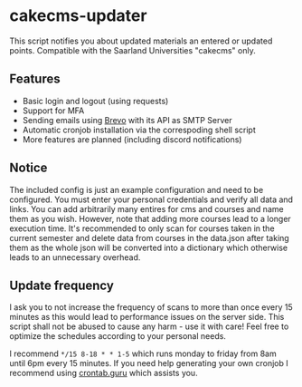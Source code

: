 # cakecms-updater
This script notifies you about updated materials an entered or updated points.
Compatible with the Saarland Universities "cakecms" only.

## Features
- Basic login and logout (using requests)
- Support for MFA
- Sending emails using [Brevo](https://www.brevo.com/) with its API as SMTP Server
- Automatic cronjob installation via the correspoding shell script
- More features are planned (including discord notifications)

## Notice
The included config is  just an example configuration and need to be configured. You must enter your personal credentials and verify all data and links. You can add arbitrarily many entires for cms and courses and name them as you wish. However, note that adding more courses lead to a longer execution time. It's recommended to only scan for courses taken in the current semester and delete data from courses in the data.json after taking them as the whole json will be converted into a dictionary which otherwise leads to an unnecessary overhead.

## Update frequency
I ask you to not increase the frequency of scans to more than once every 15 minutes as this would lead to performance issues on the server side. This script shall not be abused to cause any harm - use it with care!
Feel free to optimize the schedules according to your personal needs.

I recommend 
`*/15 8-18 * * 1-5`
which runs monday to friday from 8am until 6pm every 15 minutes.
If you need help generating your own cronjob I recommend using [crontab.guru](https://crontab.guru/#) which assists you.